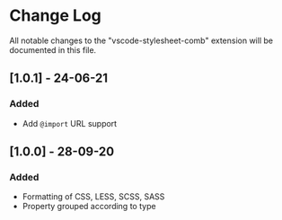 # Change Log

All notable changes to the "vscode-stylesheet-comb" extension will be documented in this file.

## [1.0.1] - 24-06-21
### Added
- Add ```@import``` URL support

## [1.0.0] - 28-09-20
### Added
- Formatting of CSS, LESS, SCSS, SASS
- Property grouped according to type
